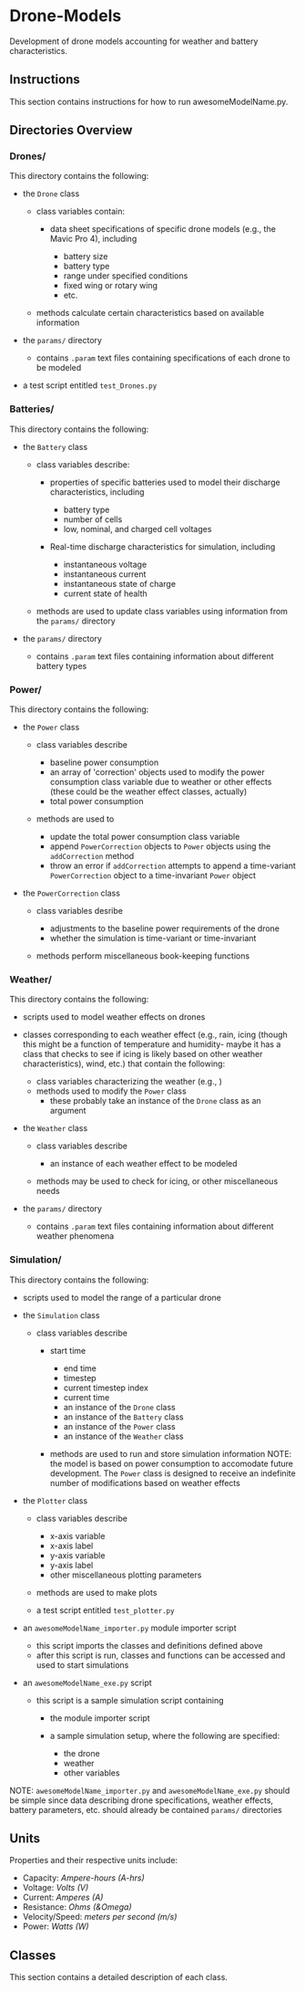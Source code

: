 # Drone-Models

Development of drone models accounting for weather and battery characteristics.

## Instructions

This section contains instructions for how to run awesomeModelName.py.

## Directories Overview

### Drones/

This directory contains the following:

* the `Drone` class

	* class variables contain:

		* data sheet specifications of specific drone models (e.g., the Mavic Pro 4), including 

			* battery size
			* battery type
			* range under specified conditions
			* fixed wing or rotary wing
			* etc.

	* methods calculate certain characteristics based on available information

* the `params/` directory

	* contains `.param` text files containing specifications of each drone to be modeled

* a test script entitled `test_Drones.py`

### Batteries/

This directory contains the following:

* the `Battery` class

	* class variables describe:

		* properties of specific batteries used to model their discharge characteristics, including

			* battery type
			* number of cells
			* low, nominal, and charged cell voltages

		* Real-time discharge characteristics for simulation, including

			* instantaneous voltage
			* instantaneous current
			* instantaneous state of charge
			* current state of health

	* methods are used to update class variables using information from the `params/` directory

* the `params/` directory

	* contains `.param` text files containing information about different battery types

### Power/

This directory contains the following:

* the `Power` class

	* class variables describe

		* baseline power consumption
		* an array of 'correction' objects used to modify the power consumption class variable due to weather or other effects (these could be the weather effect classes, actually)
		* total power consumption

	* methods are used to 

		* update the total power consumption class variable
		* append `PowerCorrection` objects to `Power` objects using the `addCorrection` method
		* throw an error if `addCorrection` attempts to append a time-variant `PowerCorrection` object to a time-invariant `Power` object

* the `PowerCorrection` class

	* class variables desribe

		* adjustments to the baseline power requirements of the drone
		* whether the simulation is time-variant or time-invariant

	* methods perform miscellaneous book-keeping functions

### Weather/

This directory contains the following:

* scripts used to model weather effects on drones
* classes corresponding to each weather effect (e.g., rain, icing (though this might be a function of temperature and humidity- maybe it has a class that checks to see if icing is likely based on other weather characteristics), wind, etc.) that contain the following:

    * class variables characterizing the weather (e.g., )
    * methods used to modify the `Power` class
		* these probably take an instance of the `Drone` class as an argument

* the `Weather` class

	* class variables describe

		* an instance of each weather effect to be modeled

	* methods may be used to check for icing, or other miscellaneous needs

* the `params/` directory

	* contains `.param` text files containing information about different weather phenomena

### Simulation/

This directory contains the following:

* scripts used to model the range of a particular drone
* the `Simulation` class

  * class variables describe

	  * start time
		* end time
		* timestep
		* current timestep index
		* current time
		* an instance of the `Drone` class
		* an instance of the `Battery` class
		* an instance of the `Power` class
		* an instance of the `Weather` class

	* methods are used to run and store simulation information
NOTE: the model is based on power consumption to accomodate future development. The `Power` class is designed to receive an indefinite number of modifications based on weather effects

* the `Plotter` class

	* class variables describe

		* x-axis variable
		* x-axis label
		* y-axis variable
		* y-axis label
		* other miscellaneous plotting parameters

	* methods are used to make plots
	* a test script entitled `test_plotter.py`

* an `awesomeModelName_importer.py` module importer script

	* this script imports the classes and definitions defined above
	* after this script is run, classes and functions can be accessed and used to start simulations

* an `awesomeModelName_exe.py` script 

	* this script is a sample simulation script containing

		* the module importer script
		* a sample simulation setup, where the following are specified:

			* the drone
			* weather
			* other variables

NOTE: `awesomeModelName_importer.py` and `awesomeModelName_exe.py` should be simple since data describing drone specifications, weather effects, battery parameters, etc. should already be contained `params/` directories

## Units

Properties and their respective units include:

* Capacity: _Ampere-hours (A-hrs)_
* Voltage: _Volts (V)_
* Current: _Amperes (A)_
* Resistance: _Ohms (&Omega)_
* Velocity/Speed: _meters per second (m/s)_
* Power: _Watts (W)_

## Classes

This section contains a detailed description of each class.
